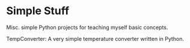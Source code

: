 # Simple Stuff

Misc. simple Python projects for teaching myself basic concepts.

TempConverter:
A very simple temperature converter written in Python.
